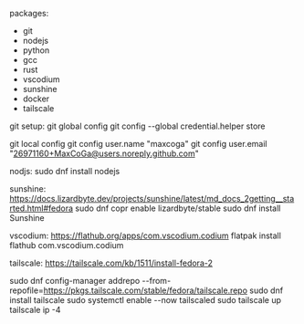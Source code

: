 packages:
- git
- nodejs
- python
- gcc
- rust
- vscodium
- sunshine
- docker
- tailscale

git setup:
git global config
git config --global credential.helper store

git local config
git config user.name "maxcoga"
git config user.email "26971160+MaxCoGa@users.noreply.github.com"

nodjs:
sudo dnf install nodejs

sunshine:
https://docs.lizardbyte.dev/projects/sunshine/latest/md_docs_2getting__started.html#fedora
sudo dnf copr enable lizardbyte/stable
sudo dnf install Sunshine

vscodium:
https://flathub.org/apps/com.vscodium.codium
flatpak install flathub com.vscodium.codium


tailscale:
https://tailscale.com/kb/1511/install-fedora-2

sudo dnf config-manager addrepo --from-repofile=https://pkgs.tailscale.com/stable/fedora/tailscale.repo
sudo dnf install tailscale
sudo systemctl enable --now tailscaled
sudo tailscale up
tailscale ip -4
